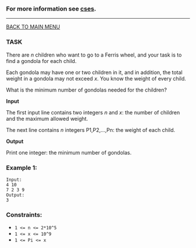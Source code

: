 ### For more information see [cses](https://cses.fi/problemset/task/1090).
__________________________

[BACK TO MAIN MENU](../README.md)

### TASK

There are *n* children who want to go to a Ferris wheel, and your task is to find
a gondola for each child.

Each gondola may have one or two children in it, and in addition, the total weight
in a gondola may not exceed *x*. You know the weight of every child.

What is the minimum number of gondolas needed for the children?


**Input**

The first input line contains two integers *n* and *x*: the number of children and
the maximum allowed weight.

The next line contains *n* integers P1,P2,…,Pn: the weight of each child.

**Output**

Print one integer: the minimum number of gondolas.

### Example 1:
```
Input:
4 10
7 2 3 9
Output:
3
```

### Constraints:

* `1 <= n <= 2*10^5`
* `1 <= x <= 10^9`
* `1 <= Pi <= x`
